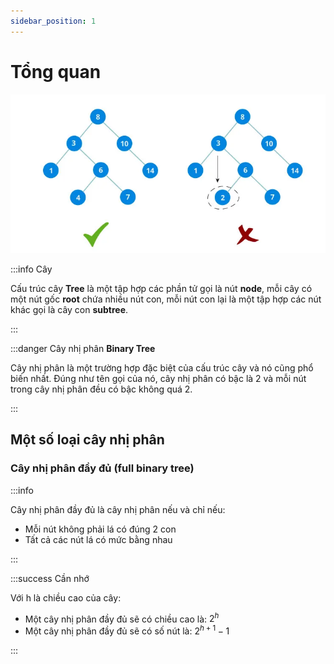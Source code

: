 ```yaml
---
sidebar_position: 1
---
```


# Tổng quan

![binary-tree](./dieu-kien-cay-tim-kiem-nhi-phan.webp)

:::info Cây

Cấu trúc cây **Tree** là một tập hợp các phần tử gọi là nút **node**, mỗi cây có một nút gốc **root** chứa nhiều nút con, mỗi nút con lại là một tập hợp các nút khác gọi là cây con **subtree**.

:::

:::danger Cây nhị phân **Binary Tree**

Cây nhị phân là một trường hợp đặc biệt của cấu trúc cây và nó cũng phổ biến nhất. Đúng như tên gọi của nó, cây nhị phân có bậc là 2 và mỗi nút trong cây nhị phân đều có bậc không quá 2.

:::

## Một số loại cây nhị phân

### Cây nhị phân đầy đủ (full binary tree)

:::info

Cây nhị phân đầy đủ là cây nhị phân nếu và chỉ nếu:

-   Mỗi nút không phải lá có đúng 2 con
-   Tất cả các nút lá có mức bằng nhau

:::

:::success Cần nhớ

Với h là chiều cao của cây:

-   Một cây nhị phân đầy đủ sẽ có chiều cao là: $2^{h}$
-   Một cây nhị phân đầy đủ sẽ có số nút là: $2^{h+1}-1$

:::
